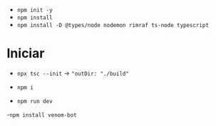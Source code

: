 
- ``` npm init -y ```
- ``` npm install ```
- ``` npm install -D @types/node nodemon rimraf ts-node typescript ```

# Iniciar
- ``` npx tsc --init ``` -> ``` "outDir: "./build" ```

- ``` npm i ```

- ``` npm run dev ``` 

-``` npm install venom-bot ```